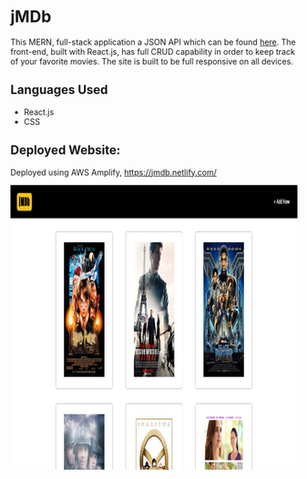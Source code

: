 # jMDb
This MERN, full-stack application a JSON API which can be found <a href="https://github.com/jmripper/Backend-API">here</a>. The front-end, built with React.js, has full CRUD capability in order to keep track of your favorite movies. The site is built to be full responsive on all devices.

## Languages Used
- React.js
- CSS

## Deployed Website:
Deployed using AWS Amplify, https://jmdb.netlify.com/

<img src="src/jmdb.png" width="100%" height="500px">
